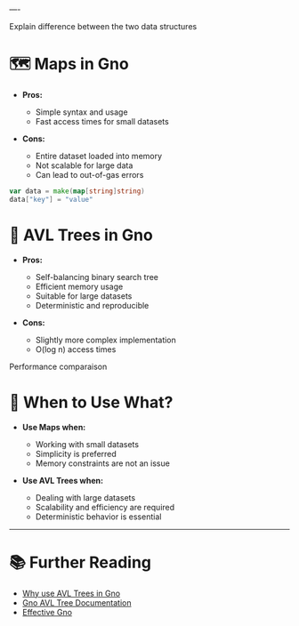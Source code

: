 
—-

Explain difference between the two data structures




# 🗺️ Maps in Gno

* **Pros:**

  * Simple syntax and usage
  * Fast access times for small datasets

* **Cons:**

  * Entire dataset loaded into memory
  * Not scalable for large data
  * Can lead to out-of-gas errors

```go
var data = make(map[string]string)
data["key"] = "value"
```


# 🌲 AVL Trees in Gno

* **Pros:**

  * Self-balancing binary search tree
  * Efficient memory usage
  * Suitable for large datasets
  * Deterministic and reproducible

* **Cons:**

  * Slightly more complex implementation
  * O(log n) access times


Performance comparaison


# 🧠 When to Use What?

* **Use Maps when:**

  * Working with small datasets
  * Simplicity is preferred
  * Memory constraints are not an issue

* **Use AVL Trees when:**

  * Dealing with large datasets
  * Scalability and efficiency are required
  * Deterministic behavior is essential


---

# 📚 Further Reading

* [Why use AVL Trees in Gno](https://gno.howl.moe/avl-tree-storage/)
* [Gno AVL Tree Documentation](https://docs.gno.land/resources/glossary)
* [Effective Gno](https://docs.gno.land/resources/effective-gno/)
